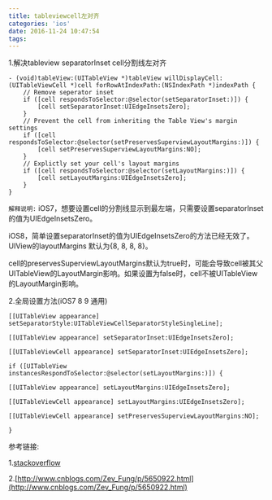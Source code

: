 ```yaml
---
title: tableviewcell左对齐
categories: 'ios'
date: 2016-11-24 10:47:54
tags:
---
```


1.解决tableview separatorInset cell分割线左对齐

```
- (void)tableView:(UITableView *)tableView willDisplayCell:(UITableViewCell *)cell forRowAtIndexPath:(NSIndexPath *)indexPath {
    // Remove seperator inset
    if ([cell respondsToSelector:@selector(setSeparatorInset:)]) {
        [cell setSeparatorInset:UIEdgeInsetsZero];
    }
    // Prevent the cell from inheriting the Table View's margin settings
    if ([cell respondsToSelector:@selector(setPreservesSuperviewLayoutMargins:)]) {
        [cell setPreservesSuperviewLayoutMargins:NO];
    }
    // Explictly set your cell's layout margins
    if ([cell respondsToSelector:@selector(setLayoutMargins:)]) {
        [cell setLayoutMargins:UIEdgeInsetsZero];
    }
}
```
`解释说明:`
iOS7，想要设置cell的分割线显示到最左端，只需要设置separatorInset的值为UIEdgeInsetsZero。

iOS8，简单设置separatorInset的值为UIEdgeInsetsZero的方法已经无效了。UIView的layoutMargins 默认为{8, 8, 8, 8}。

cell的preservesSuperviewLayoutMargins默认为true时，可能会导致cell被其父UITableView的LayoutMargin影响。如果设置为false时，cell不被UITableView的LayoutMargin影响。

2.全局设置方法(iOS7 8 9 通用)

```
[[UITableView appearance] setSeparatorStyle:UITableViewCellSeparatorStyleSingleLine];

[[UITableView appearance] setSeparatorInset:UIEdgeInsetsZero];

[[UITableViewCell appearance] setSeparatorInset:UIEdgeInsetsZero];

if ([UITableView instancesRespondToSelector:@selector(setLayoutMargins:)]) {

[[UITableView appearance] setLayoutMargins:UIEdgeInsetsZero];

[[UITableViewCell appearance] setLayoutMargins:UIEdgeInsetsZero];

[[UITableViewCell appearance] setPreservesSuperviewLayoutMargins:NO];

}
```
参考链接:

1.[stackoverflow](http://stackoverflow.com/questions/25770119/ios-8-uitableview-separator-inset-0-not-working?page=1&tab=active#tab-top)

2.[http://www.cnblogs.com/Zev_Fung/p/5650922.html](http://www.cnblogs.com/Zev_Fung/p/5650922.html)
